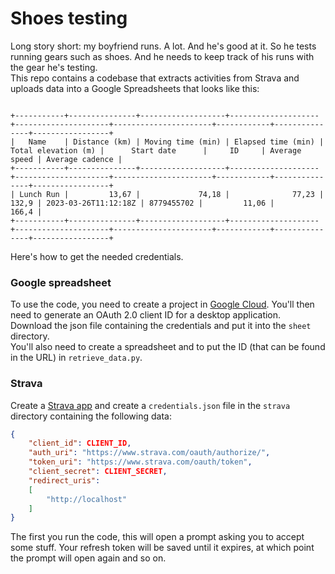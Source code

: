 # Shoes testing
Long story short: my boyfriend runs. A lot. And he's good at it. So he tests running gears such as shoes. And he needs to keep track of his runs with the gear he's testing.  
This repo contains a codebase that extracts activities from Strava and uploads data into a Google Spreadsheets that looks like this:
```

+-----------+---------------+-------------------+--------------------+---------------------+----------------------+------------+---------------+-----------------+
|   Name    | Distance (km) | Moving time (min) | Elapsed time (min) | Total elevation (m) |      Start date      |     ID     | Average speed | Average cadence |
+-----------+---------------+-------------------+--------------------+---------------------+----------------------+------------+---------------+-----------------+
| Lunch Run |         13,67 |             74,18 |              77,23 |               132,9 | 2023-03-26T11:12:18Z | 8779455702 |         11,06 |           166,4 |
+-----------+---------------+-------------------+--------------------+---------------------+----------------------+------------+---------------+-----------------+

```

Here's how to get the needed credentials.

### Google spreadsheet
To use the code, you need to create a project in [Google Cloud](https://console.cloud.google.com/). You'll then need to generate an OAuth 2.0 client ID for a desktop application.  
Download the json file containing the credentials and put it into the `sheet` directory.  
You'll also need to create a spreadsheet and to put the ID (that can be found in the URL) in `retrieve_data.py`.

### Strava
Create a [Strava app](https://www.strava.com/settings/api) and create a `credentials.json` file in the `strava` directory containing the following data:
```json
{
    "client_id": CLIENT_ID,
    "auth_uri": "https://www.strava.com/oauth/authorize/",
    "token_uri": "https://www.strava.com/oauth/token",
    "client_secret": CLIENT_SECRET,
    "redirect_uris":
    [
        "http://localhost"
    ]
}
```
The first you run the code, this will open a prompt asking you to accept some stuff. Your refresh token will be saved until it expires, at which point the prompt will open again and so on.